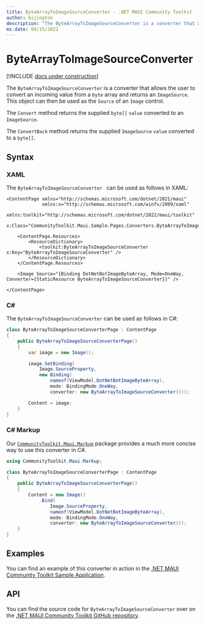 ```yaml
---
title: ByteArrayToImageSourceConverter - .NET MAUI Community Toolkit
author: bijington
description: "The ByteArrayToImageSourceConverter is a converter that allows the user to convert an incoming value from a byte array and returns an ImageSource."
ms.date: 04/15/2022
---
```


# ByteArrayToImageSourceConverter

[!INCLUDE [docs under construction](../includes/preview-note.md)]

The `ByteArrayToImageSourceConverter` is a converter that allows the user to convert an incoming value from a `byte` array and returns an `ImageSource`. This object can then be used as the `Source` of an `Image` control.

The `Convert` method returns the supplied `byte[]` `value` converted to an `ImageSource`.

The `ConvertBack` method returns the supplied `ImageSource` `value` converted to a `byte[]`.

## Syntax

### XAML

The `ByteArrayToImageSourceConverter ` can be used as follows in XAML:

```xaml
<ContentPage xmlns="http://schemas.microsoft.com/dotnet/2021/maui"
             xmlns:x="http://schemas.microsoft.com/winfx/2009/xaml"
             xmlns:toolkit="http://schemas.microsoft.com/dotnet/2022/maui/toolkit"
             x:Class="CommunityToolkit.Maui.Sample.Pages.Converters.ByteArrayToImageSourceConverterPage">

    <ContentPage.Resources>
        <ResourceDictionary>
            <toolkit:ByteArrayToImageSourceConverter x:Key="ByteArrayToImageSourceConverter" />
        </ResourceDictionary>
    </ContentPage.Resources>

    <Image Source="{Binding DotNetBotImageByteArray, Mode=OneWay, Converter={StaticResource ByteArrayToImageSourceConverter}}" />

</ContentPage>
```

### C#

The `ByteArrayToImageSourceConverter` can be used as follows in C#:

```csharp
class ByteArrayToImageSourceConverterPage : ContentPage
{
    public ByteArrayToImageSourceConverterPage()
    {
        var image = new Image();

		image.SetBinding(
			Image.SourceProperty,
			new Binding(
				nameof(ViewModel.DotNetBotImageByteArray),
                mode: BindingMode.OneWay,
				converter: new ByteArrayToImageSourceConverter()));

		Content = image;
    }
}
```

### C# Markup

Our [`CommunityToolkit.Maui.Markup`](../markup/markup.md) package provides a much more concise way to use this converter in C#.

```csharp
using CommunityToolkit.Maui.Markup;

class ByteArrayToImageSourceConverterPage : ContentPage
{
    public ByteArrayToImageSourceConverterPage()
    {
        Content = new Image()
            .Bind(
                Image.SourceProperty,
                nameof(ViewModel.DotNetBotImageByteArray),
                mode: BindingMode.OneWay,
                converter: new ByteArrayToImageSourceConverter());
    }
}
```

## Examples

You can find an example of this converter in action in the [.NET MAUI Community Toolkit Sample Application](https://github.com/CommunityToolkit/Maui/blob/main/samples/CommunityToolkit.Maui.Sample/Pages/Converters/ByteArrayToImageSourceConverterPage.xaml).

## API

You can find the source code for `ByteArrayToImageSourceConverter` over on the [.NET MAUI Community Toolkit GitHub repository](https://github.com/CommunityToolkit/Maui/blob/main/src/CommunityToolkit.Maui/Converters/ByteArrayToImageSourceConverter.shared.cs).
